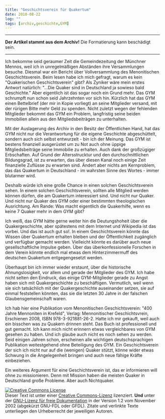 ```yaml
---
title: "Geschichtsverein für Quakertum"
date: 2010-08-22
log: ""
tags: [archiv,geschichte,GYM]
---
```

<hr><b>Der Artikel stammt aus dem Archiv!</b> Die Formatierung kann beschädigt sein.<hr>

Ich bekomme seid geraumer Zeit die Gemeindezeitung der Münchner Mennos, weil ich in unregelmäßigen Abständen ihre Versammlungen besuche. Diesmal war ein Bericht über Vollversammlung des Menonitischen Geschichtsverein. Beim lesen habe ich mich gefragt, warum es kein "Quakerischen Geschichtsverein" gibt? Als Zyniker wäre mein erstes Antwort natürlich: "...Die Quaker sind in Deutschland ja sowieso bald Geschichte." Aber eigentlich ist das sogar noch ein Grund mehr. Das GYM schrumpft nun schon seid Jahrzehnten vor sich hin. Kürzlich hat das GYM einen Bettelbrief (der mir in Kopie vorliegt) an seine Mitglieder versand, mit der rürigen Bitte mehr Geld zu spenden. Nicht zuletzt wegen der fehlenden Mitglieder bekommt das GYM ein Problem, langfristig seine beiden Immobilien allein aus den Mitgliedsbeiträgen zu unterhalten. 

Mit der Auslagerung des Archiv in den Besitz der Öffentlichen Hand, hat das GYM nicht nur die Verantwortung für die eigene Geschichte abgeschüttelt, sondern auch sich selbst entwurzelt - bin ich der Meinung. Das GYM ist bestens finanziell ausgerüstet um zu Not auch ohne üppige Mitgliedsbeiträge seine Immobilie zu erhalten. Auch dank der großzügiger Erbschaften. Auf Grund der Altersstrucktur und den durchschnittlichen Bildungsgrad, ist zu erwarten, das über diesen Kanal noch einige Zeit finanzielle Zuflüsse zu erwarten sind. Ändert aber nichts am Kernproblem, das das Quakertum in Deutschland - im wahrsten Sinne des Wortes - immer blutarmer wird. 

Deshalb würde ich eine große Chance in einen solchen Geschichtsverein sehen. In einem solchen Geschichtsverein, sollten alle Mitglied werden können dürfen, die am Quakertum interessiert sind. Und nicht nur Quaker. Und nicht nur Quaker des GYM oder einer bestimmten theologischen Ausrichtung. Am Rande: Was macht eigentlich die Quakerhilfe, wenn es keine 7 Quaker mehr in dem GYM gibt? 

Ich weiß, das GYM hätte gerne weiter hin die Deutungshoheit über die Quakergeschichte, aber spätestens mit dem Internet und Wikipedia ist das vorbei. Und das ist auch gut so!. In einem Geschichtsverein könnte das Wissen über Quakertum erhalten bleiben und der Öffentlichkeit zugänglich und verfügbar gemacht werden. Vielleicht könnte es darüber auch neue gesellschaftliche Impulse geben. Über das überkonfessionelle Forschen in dem Verein könnte endlich mal etwas dem Hinterzimmermuff des deutschen Quakertum entgegengesetzt werden. 

Überhaupt bin ich immer wieder erstaunt, über die historische Ahnungslosigkeit, vor allem und gerade der Mitglieder des GYM. Ich habe nicht selten den Eindruck, das einige GYM-Mitglieder gerade zu Angst haben sich mit Quakergeschichte zu beschäftigen. Vermutlich, weil wenn sie sich tatsächlich mit der Quakergeschichte auseinander setzen, sie auf einmal feststellen könnten, das sie die letzten 30 Jahre in der falschen Glaubensgemeinschaft waren.

Ich hab hier eine Publikation vom Menonitischen Geschichtsverein: "400 Jahre Mennoniten in Krefeld", Verlag: Mennonitischer Geschichtsvrein, Erschienen 2008, ISBN 978-3-921881-26-2. Hatte ich mir gekauft, weil auch ein bisschen was zu Quakern drinnen steht. Das Buch ist professionell und gut gemacht. Ich kann mich nicht erinnern etwas vergleichbares von GYM gesehen zu haben. Und ich glaube auch nicht es noch sehen zu werden. Seid einigen Jahren schon, erscheinen alle wichtigen deutschsprachigen Publikation weitestgehend ohne Beteiligung des GYM. Ein Geschichtsverein der sich ich nicht nur auf die (wenigen) Quaker stützt, könne wider etwas Schwung in die Angelegenheit bringen und auch neue fähige Kräfte einbeziehen.
                                                                                                         
Ein weiteres Argument für eine Geschichtsverein ist, das er informieren will ohne zu missionieren. Denn mit Mission haben die meisten Quaker in Deutschland große Probleme. Aber auch Nichtquaker.   



<a rel="license" href="http://creativecommons.org/licenses/by-sa/3.0/de/"><img alt="Creative Commons License" style="border-width: 0pt;" src="http://i.creativecommons.org/l/by-sa/3.0/de/88x31.png" /></a><br />
Dieser <span xmlns:dc="http://purl.org/dc/elements/1.1/" href="http://purl.org/dc/dcmitype/Text" rel="dc:type">Text</span> ist unter einer <a rel="license" href="http://creativecommons.org/licenses/by-sa/3.0/de/">Creative Commons-Lizenz</a> lizenziert. <b>Und</b> unter der <a href="http://de.wikipedia.org/wiki/GFDL">GNU-Lizenz f&uuml;r freie Dokumentation</a> in der Version 1.2 vom November 2002 (abgek&uuml;rzt GNU-FDL oder GFDL). Zitate und verlinkte Texte unterliegen den Urheberrecht der jeweiligen Autoren.
 
